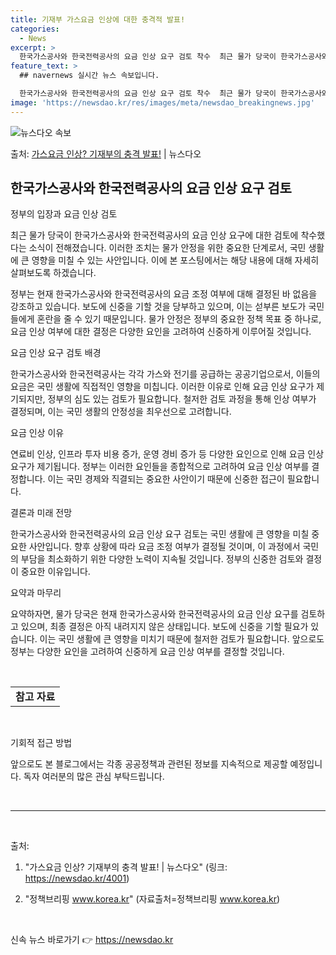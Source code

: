 ```yaml
---
title: 기재부 가스요금 인상에 대한 충격적 발표!
categories:
  - News
excerpt: >
  한국가스공사와 한국전력공사의 요금 인상 요구 검토 착수  최근 물가 당국이 한국가스공사와 한국전력공사의 요금…
feature_text: >
  ## navernews 실시간 뉴스 속보입니다.

  한국가스공사와 한국전력공사의 요금 인상 요구 검토 착수  최근 물가 당국이 한국가스공사와 한국전력공사의 요금…
image: 'https://newsdao.kr/res/images/meta/newsdao_breakingnews.jpg'
---
```


![뉴스다오 속보](https://newsdao.kr/res/images/meta/newsdao_breakingnews.jpg)

<p>출처: <a href="https://newsdao.kr/4001" rel="dofollow">가스요금 인상? 기재부의 충격 발표!</a> | 뉴스다오</p>

<h2 data-ke-size="size26">한국가스공사와 한국전력공사의 요금 인상 요구 검토</h2>

정부의 입장과 요금 인상 검토
<p data-ke-size="size16">최근 물가 당국이 한국가스공사와 한국전력공사의 요금 인상 요구에 대한 검토에 착수했다는 소식이 전해졌습니다. 이러한 조치는 물가 안정을 위한 중요한 단계로서, 국민 생활에 큰 영향을 미칠 수 있는 사안입니다. 이에 본 포스팅에서는 해당 내용에 대해 자세히 살펴보도록 하겠습니다.</p>

정부는 현재 한국가스공사와 한국전력공사의 요금 조정 여부에 대해 결정된 바 없음을 강조하고 있습니다. 보도에 신중을 기할 것을 당부하고 있으며, 이는 섣부른 보도가 국민들에게 혼란을 줄 수 있기 때문입니다. 물가 안정은 정부의 중요한 정책 목표 중 하나로, 요금 인상 여부에 대한 결정은 다양한 요인을 고려하여 신중하게 이루어질 것입니다.

요금 인상 요구 검토 배경
<p data-ke-size="size16">한국가스공사와 한국전력공사는 각각 가스와 전기를 공급하는 공공기업으로서, 이들의 요금은 국민 생활에 직접적인 영향을 미칩니다. 이러한 이유로 인해 요금 인상 요구가 제기되지만, 정부의 심도 있는 검토가 필요합니다. 철저한 검토 과정을 통해 인상 여부가 결정되며, 이는 국민 생활의 안정성을 최우선으로 고려합니다.</p>

요금 인상 이유
<p data-ke-size="size16">연료비 인상, 인프라 투자 비용 증가, 운영 경비 증가 등 다양한 요인으로 인해 요금 인상 요구가 제기됩니다. 정부는 이러한 요인들을 종합적으로 고려하여 요금 인상 여부를 결정합니다. 이는 국민 경제와 직결되는 중요한 사안이기 때문에 신중한 접근이 필요합니다.</p>

결론과 미래 전망
<p data-ke-size="size16">한국가스공사와 한국전력공사의 요금 인상 요구 검토는 국민 생활에 큰 영향을 미칠 중요한 사안입니다. 향후 상황에 따라 요금 조정 여부가 결정될 것이며, 이 과정에서 국민의 부담을 최소화하기 위한 다양한 노력이 지속될 것입니다. 정부의 신중한 검토와 결정이 중요한 이유입니다.</p>

요약과 마무리
<p data-ke-size="size16">요약하자면, 물가 당국은 현재 한국가스공사와 한국전력공사의 요금 인상 요구를 검토하고 있으며, 최종 결정은 아직 내려지지 않은 상태입니다. 보도에 신중을 기할 필요가 있습니다. 이는 국민 생활에 큰 영향을 미치기 때문에 철저한 검토가 필요합니다. 앞으로도 정부는 다양한 요인을 고려하여 신중하게 요금 인상 여부를 결정할 것입니다.</p>

<p data-ke-size="size16">&nbsp;</p>

<table>
	<tbody>
		<tr>
			<td style="text-align: center; height: 17px;"><b>참고 자료</b></td>
		</tr>
	</tbody>
</table>
<p data-ke-size="size16">&nbsp;</p>

기회적 접근 방법
<p data-ke-size="size16">앞으로도 본 블로그에서는 각종 공공정책과 관련된 정보를 지속적으로 제공할 예정입니다. 독자 여러분의 많은 관심 부탁드립니다.</p>

<p data-ke-size="size16">&nbsp;</p>

<hr>

<p data-ke-size="size16">&nbsp;</p>

출처:

1. "가스요금 인상? 기재부의 충격 발표! | 뉴스다오" (링크: https://newsdao.kr/4001)

2. "정책브리핑 www.korea.kr" (자료출처=정책브리핑 www.korea.kr)

<p data-ke-size="size16">&nbsp;</p> 

신속 뉴스 바로가기 👉 <a href="https://newsdao.kr" rel="dofollow">https://newsdao.kr</a>


